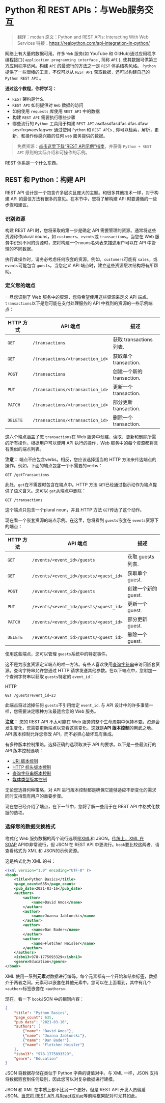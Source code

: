 # Python 和 REST APIs：与Web服务交互

> 翻译：motian
> 原文：Python and REST APIs: Interacting With Web Services
> 链接：https://realpython.com/api-integration-in-python/

网络上有大量的数据可用。许多 `Web` 服务(如 YouTube 和 GitHub)通过应用程序编程接口( `application programming interface` , 简称 `API` ), 使其数据可供第三方应用程序访问。构建 `API` 的最流行的方法之一是 `REST` 体系结构风格。 `Python` 提供了一些很棒的工具，不仅可以从 `REST API` 获取数据，还可以构建自己的 `Python REST API` 。

**通过这个教程，你将学习：**

* `REST` 架构是什么
* `REST API` 如何提供对 `Web` 数据的访问
* 如何使用 `requests` 库使用 `REST API` 中的数据
* 构建 `REST API` 需要执行哪些步骤
* 哪些流行的 `Python` 工具用于构建 `REST API`
asdfasdfasdfas dfas dfaw sevrfcqwaevfaqwer
通过使用 `Python` 和 `REST APIs` , 你可以检索，解析，更新，和操作你感兴趣的任何 `web` 服务提供的数据。

> 免费资源：[点击这里下载“REST API示例”指南](https://realpython.com/api-integration-in-python/)，并获得 `Python + REST API` 原则的实际介绍和可操作的示例。

REST 体系是一个什么东西。


## REST 和 Python：构建 API

REST API 设计是一个包含许多层次且庞大的主题。和很多其他技术一样，对于构建 API 的最佳方法有很多的意见。在本节中，您将了解构建 API 时要遵循的一些步骤和建议。

### 识别资源

构建 REST API 时，您将采取的第一步是确定 API 需要管理的资源。通常将这些资源称作plural nouns，如 `customers`、`events`或 `transactions`。当您在 Web 服务中识别不同的资源时，您将构建一个nouns名列表来描述用户可以在 API 中管理的不同数据。

执行此操作时，请务必考虑任何嵌套的资源。例如，`customers`可能有 `sales`，或 `events`可能包含 `guests`。当您定义 API 端点时，建立这些资源层次结构将有所帮助。

### 定义您的端点

一旦您识别了 Web 服务中的资源，您将希望使用这些资源来定义 API 端点。`transactions`以下是您可能在支付处理服务的 API 中找到的资源的一些示例端点：

| HTTP 方式  | API 端点                           | 描述                      |
| ---------- | ---------------------------------- | ------------------------- |
| `GET`    | `/transactions`                  | 获取 transactions 列表.   |
| `GET`    | `/transactions/<transaction_id>` | 获取单个 transaction.     |
| `POST`   | `/transactions`                  | 创建一个新的 transaction. |
| `PUT`    | `/transactions/<transaction_id>` | 更新一个 transaction.     |
| `PATCH`  | `/transactions/<transaction_id>` | 部分更新 transaction.     |
| `DELETE` | `/transactions/<transaction_id>` | 删除一个 transaction.     |

这六个端点涵盖了您 `transactions`在 Web 服务中创建、读取、更新和删除所需的所有操作。根据用户可以使用 API 执行的操作，Web 服务中的每个资源都将具有类似的端点列表。


 **注意：** 端点不应包含verbs。相反，您应该选择适当的 HTTP 方法来传达端点的操作。例如，下面的端点包含一个不需要的verbs：

```
GET /getTransactions
```

此处，`get`在不需要时包含在端点中。HTTP 方法 `GET`已经通过指示动作为端点提供了语义含义。您可以 `get`从端点中删除：

```
GET /transactions
```

这个端点只包含一个plural noun，并且 HTTP 方法 `GET`传达了这个动作。


现在看一个嵌套资源的端点示例。在这里，您将看到 `guests`嵌套在 `events`资源下的端点：

| HTTP 方法  | API 端点                                 | 描述                |
| ---------- | ---------------------------------------- | ------------------- |
| `GET`    | `/events/<event_id>/guests`            | 获取 guests  列表.  |
| `GET`    | `/events/<event_id>/guests/<guest_id>` | 获取单个 guest.     |
| `POST`   | `/events/<event_id>/guests`            | 创建一个新的 guest. |
| `PUT`    | `/events/<event_id>/guests/<guest_id>` | 更新一个 guest.     |
| `PATCH`  | `/events/<event_id>/guests/<guest_id>` | 部分更新 guest.     |
| `DELETE` | `/events/<event_id>/guests/<guest_id>` | 删除一个 guest.     |

使用这些端点，您可以管理 `guests`系统中的特定事件。

这不是为嵌套资源定义端点的唯一方法。有些人喜欢使用[查询字符串](https://en.wikipedia.org/wiki/Query_string)来访问嵌套资源。查询字符串允许您通过 HTTP 请求发送其他参数。在以下端点中，您附加一个查询字符串以获取 `guests`特定的 `event_id`：

HTTP

```
GET /guests?event_id=23
```

此端点将过滤掉任何 `guests`不引用给定 `event_id`. 与 API 设计中的许多事情一样，您需要决定哪种方法最适合您的 Web 服务。


 **注意：** 您的 REST API 不太可能在 Web 服务的整个生命周期中保持不变。资源会发生变化，您需要更新端点以查看这些变化。这就是**API 版本控制**的用武之地。API 版本控制允许您修改 API，而不必担心破坏现有集成。

有多种版本控制策略。选择正确的选项取决于 API 的要求。以下是一些最流行的 API 版本控制选项：

* [URI 版本控制](https://docs.microsoft.com/en-us/azure/architecture/best-practices/api-design#uri-versioning)
* [HTTP 标头版本控制](https://docs.microsoft.com/en-us/azure/architecture/best-practices/api-design#header-versioning)
* [查询字符串版本控制](https://docs.microsoft.com/en-us/azure/architecture/best-practices/api-design#query-string-versioning)
* [媒体类型版本控制](https://docs.microsoft.com/en-us/azure/architecture/best-practices/api-design#media-type-versioning)

无论您选择何种策略，对 API 进行版本控制都是确保它能够适应不断变化的需求同时支持现有用户的重要步骤。

现在您已经介绍了端点，在下一节中，您将了解一些用于在 REST API 中格式化数据的选项。


### 选择您的数据交换格式

格式化 Web 服务数据的两个流行选项是[XML](https://en.wikipedia.org/wiki/XML)和 JSON。[传统上，XML 在SOAP](https://en.wikipedia.org/wiki/SOAP) API中非常流行，但 JSON 在 REST API 中更流行。`book`要比较这两者，请查看格式为 XML 和 JSON的示例资源。

这是格式化为 XML 的书：


```XML
<?xml version="1.0" encoding="UTF-8" ?>
<book>
    <title>Python Basics</title>
    <page_count>635</page_count>
    <pub_date>2021-03-16</pub_date>
    <authors>
        <author>
            <name>David Amos</name>
        </author>
        <author>
            <name>Joanna Jablonski</name>
        </author>
        <author>
            <name>Dan Bader</name>
        </author>
        <author>
            <name>Fletcher Heisler</name>
        </author>
    </authors>
    <isbn13>978-1775093329</isbn13>
    <genre>Education</genre>
</book>
```


XML 使用一系列**元素**对数据进行编码。每个元素都有一个开始和结束标签，数据介于两者之间。元素可以嵌套在其他元素中。您可以在上面看到，其中有几个 `<author>`标签嵌套在 `<authors>`.

现在，看一下 `book`JSON 中的相同内容：

```json
{
    "title": "Python Basics",
    "page_count": 635,
    "pub_date": "2021-03-16",
    "authors": [
        {"name": "David Amos"},
        {"name": "Joanna Jablonski"},
        {"name": "Dan Bader"},
        {"name": "Fletcher Heisler"}
    ],
    "isbn13": "978-1775093329",
    "genre": "Education"
}
```

JSON 将数据存储在类似于 Python 字典的键值对中。与 XML 一样，JSON 支持将数据嵌套到任何级别，因此您可以对复杂数据进行建模。

JSON 和 XML 在本质上都不比另一个更好，但是 REST API 开发人员偏爱 JSON。[当您将 REST API 与React](https://reactjs.org/)或[Vue](https://vuejs.org/)等前端框架配对时尤其如此。
